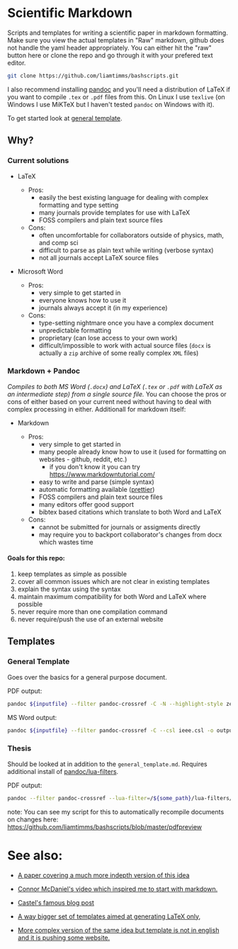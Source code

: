 # Scientific Markdown

Scripts and templates for writing a scientific paper in markdown formatting. Make sure you view the actual templates in "Raw" markdown, github does not handle the yaml header appropriately. You can either hit the "raw" button here or clone the repo and go through it with your prefered text editor.

```bash
git clone https://github.com/liamtimms/bashscripts.git
```

I also recommend installing [pandoc](https://pandoc.org/) and you'll need a distribution of LaTeX if you want to compile `.tex` or `.pdf` files from this. On Linux I use `texlive` (on Windows I use MiKTeX but I haven't tested `pandoc` on Windows with it).

To get started look at [general template](general_template.md).

## Why?

### Current solutions

- LaTeX

  - Pros:
    - easily the best existing language for dealing with complex formatting and type setting
    - many journals provide templates for use with LaTeX
    - FOSS compilers and plain text source files
  - Cons:
    - often uncomfortable for collaborators outside of physics, math, and comp sci
    - difficult to parse as plain text while writing (verbose syntax)
    - not all journals accept LaTeX source files

- Microsoft Word

  - Pros:
    - very simple to get started in
    - everyone knows how to use it
    - journals always accept it (in my experience)
  - Cons:
    - type-setting nightmare once you have a complex document
    - unpredictable formatting
    - proprietary (can lose access to your own work)
    - difficult/impossible to work with actual source files (`docx` is actually a `zip` archive of some really complex `XML` files)

### Markdown + Pandoc

_Compiles to both MS Word (`.docx`) and LaTeX (`.tex` or `.pdf` with LaTeX as an intermediate step) from a single source file._ You can choose the pros or cons of either based on your current need without having to deal with complex processing in either. Additionall for markdown itself:

- Markdown

  - Pros:
    - very simple to get started in
    - many people already know how to use it (used for formatting on websites - github, reddit, etc.)
      - if you don't know it you can try <https://www.markdowntutorial.com/>
    - easy to write and parse (simple syntax)
    - automatic formatting available ([prettier](https://prettier.io/))
    - FOSS compilers and plain text source files
    - many editors offer good support
    - bibtex based citations which translate to both Word and LaTeX
  - Cons:
    - cannot be submitted for journals or assigments directly
    - may require you to backport collaborator's changes from docx which wastes time

#### Goals for this repo:

1. keep templates as simple as possible
2. cover all common issues which are not clear in existing templates
3. explain the syntax using the syntax
4. maintain maximum compatibility for both Word and LaTeX where possible
5. never require more than one compilation command
6. never require/push the use of an external website

## Templates

### General Template

Goes over the basics for a general purpose document.

PDF output:

```bash
pandoc ${inputfile} --filter pandoc-crossref -C -N --highlight-style zenburn -o outputfile.pdf
```

MS Word output:

```bash
pandoc ${inputfile} --filter pandoc-crossref -C --csl ieee.csl -o outputfile.docx
```

### Thesis

Should be looked at in addition to the `general_template.md`. Requires additional install of [pandoc/lua-filters](https://github.com/pandoc/lua-filters).

PDF output:

```bash
pandoc --filter pandoc-crossref --lua-filter=/${some_path}/lua-filters/short-captions/short-captions.lua -C -N --highlight-style zenburn -o outputfile.pdf ${inputfile}
```

note: You can see my script for this to automatically recompile documents on changes here: <https://github.com/liamtimms/bashscripts/blob/master/pdfpreview>

# See also:

- [A paper covering a much more indepth version of this idea](https://peerj.com/articles/cs-112/)

- [Connor McDaniel's video which inspired me to start with markdown.](https://youtu.be/wh_WGWii7UE)

- [Castel's famous blog post](https://castel.dev/post/lecture-notes-1/)

- [A way bigger set of templates aimed at generating LaTeX only,](https://github.com/Wandmalfarbe/pandoc-latex-template)

- [More complex version of the same idea but template is not in english and it is pushing some website.](https://github.com/maehr/academic-pandoc-template)
